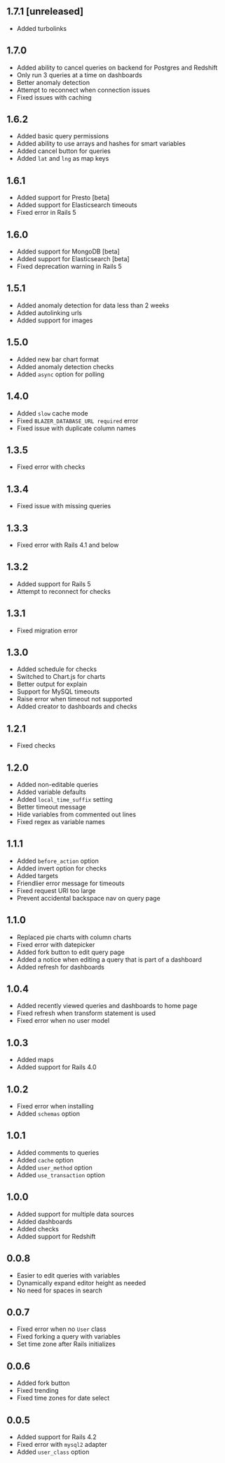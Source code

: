 ## 1.7.1 [unreleased]

- Added turbolinks

## 1.7.0

- Added ability to cancel queries on backend for Postgres and Redshift
- Only run 3 queries at a time on dashboards
- Better anomaly detection
- Attempt to reconnect when connection issues
- Fixed issues with caching

## 1.6.2

- Added basic query permissions
- Added ability to use arrays and hashes for smart variables
- Added cancel button for queries
- Added `lat` and `lng` as map keys

## 1.6.1

- Added support for Presto [beta]
- Added support for Elasticsearch timeouts
- Fixed error in Rails 5

## 1.6.0

- Added support for MongoDB [beta]
- Added support for Elasticsearch [beta]
- Fixed deprecation warning in Rails 5

## 1.5.1

- Added anomaly detection for data less than 2 weeks
- Added autolinking urls
- Added support for images

## 1.5.0

- Added new bar chart format
- Added anomaly detection checks
- Added `async` option for polling

## 1.4.0

- Added `slow` cache mode
- Fixed `BLAZER_DATABASE_URL required` error
- Fixed issue with duplicate column names

## 1.3.5

- Fixed error with checks

## 1.3.4

- Fixed issue with missing queries

## 1.3.3

- Fixed error with Rails 4.1 and below

## 1.3.2

- Added support for Rails 5
- Attempt to reconnect for checks

## 1.3.1

- Fixed migration error

## 1.3.0

- Added schedule for checks
- Switched to Chart.js for charts
- Better output for explain
- Support for MySQL timeouts
- Raise error when timeout not supported
- Added creator to dashboards and checks

## 1.2.1

- Fixed checks

## 1.2.0

- Added non-editable queries
- Added variable defaults
- Added `local_time_suffix` setting
- Better timeout message
- Hide variables from commented out lines
- Fixed regex as variable names

## 1.1.1

- Added `before_action` option
- Added invert option for checks
- Added targets
- Friendlier error message for timeouts
- Fixed request URI too large
- Prevent accidental backspace nav on query page

## 1.1.0

- Replaced pie charts with column charts
- Fixed error with datepicker
- Added fork button to edit query page
- Added a notice when editing a query that is part of a dashboard
- Added refresh for dashboards

## 1.0.4

- Added recently viewed queries and dashboards to home page
- Fixed refresh when transform statement is used
- Fixed error when no user model

## 1.0.3

- Added maps
- Added support for Rails 4.0

## 1.0.2

- Fixed error when installing
- Added `schemas` option

## 1.0.1

- Added comments to queries
- Added `cache` option
- Added `user_method` option
- Added `use_transaction` option

## 1.0.0

- Added support for multiple data sources
- Added dashboards
- Added checks
- Added support for Redshift

## 0.0.8

- Easier to edit queries with variables
- Dynamically expand editor height as needed
- No need for spaces in search

## 0.0.7

- Fixed error when no `User` class
- Fixed forking a query with variables
- Set time zone after Rails initializes

## 0.0.6

- Added fork button
- Fixed trending
- Fixed time zones for date select

## 0.0.5

- Added support for Rails 4.2
- Fixed error with `mysql2` adapter
- Added `user_class` option
